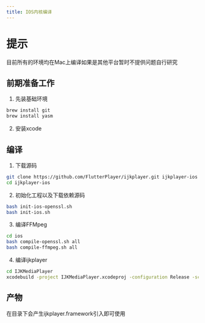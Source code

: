 ```yaml
---
title: IOS内核编译
---
```


# 提示
目前所有的环境均在Mac上编译如果是其他平台暂时不提供问题自行研究

## 前期准备工作
1. 先装基础环境
```bash
brew install git
brew install yasm
```
2. 安装xcode

## 编译
1. 下载源码
```bash
git clone https://github.com/FlutterPlayer/ijkplayer.git ijkplayer-ios
cd ijkplayer-ios
```

2. 初始化工程以及下载依赖源码
```bash
bash init-ios-openssl.sh
bash init-ios.sh
```

3. 编译FFMpeg
```bash
cd ios
bash compile-openssl.sh all
bash compile-ffmpeg.sh all
```

4. 编译ijkplayer
```bash
cd IJKMediaPlayer
xcodebuild -project IJKMediaPlayer.xcodeproj -configuration Release -scheme Universal
```

## 产物
在目录下会产生ijkplayer.framework引入即可使用